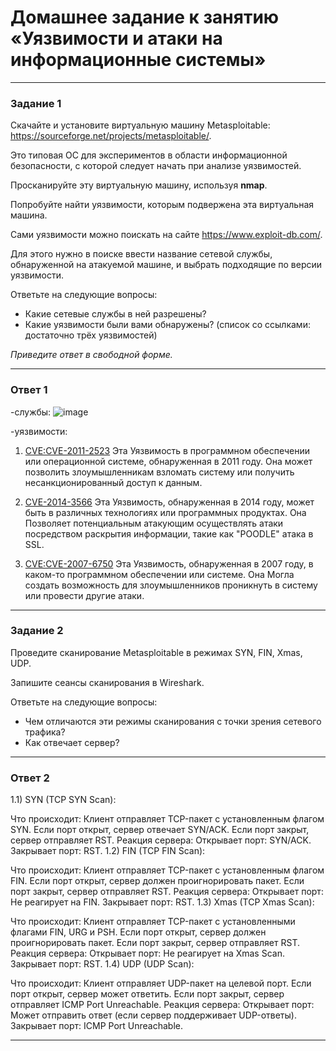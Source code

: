 # Домашнее задание к занятию «Уязвимости и атаки на информационные системы»

------

### Задание 1

Скачайте и установите виртуальную машину Metasploitable: https://sourceforge.net/projects/metasploitable/.

Это типовая ОС для экспериментов в области информационной безопасности, с которой следует начать при анализе уязвимостей.

Просканируйте эту виртуальную машину, используя **nmap**.

Попробуйте найти уязвимости, которым подвержена эта виртуальная машина.

Сами уязвимости можно поискать на сайте https://www.exploit-db.com/.

Для этого нужно в поиске ввести название сетевой службы, обнаруженной на атакуемой машине, и выбрать подходящие по версии уязвимости.

Ответьте на следующие вопросы:

- Какие сетевые службы в ней разрешены?
- Какие уязвимости были вами обнаружены? (список со ссылками: достаточно трёх уязвимостей)
  
*Приведите ответ в свободной форме.*  

------
### Ответ 1
-службы:
![image](https://github.com/Dk054/sdvps-materials/assets/139000762/9cc2ceaf-4cca-4711-90f6-b4080a01f727)

-уязвимости:
1. [CVE:CVE-2011-2523](https://nvd.nist.gov/vuln/detail/CVE-2011-2523)
Эта Уязвимость в программном обеспечении или операционной системе, обнаруженная в 2011 году.
Она может позволить злоумышленникам взломать систему или получить несанкционированный доступ к данным.

2. [CVE-2014-3566](https://nvd.nist.gov/vuln/detail/cve-2014-3566)
Эта Уязвимость, обнаруженная в 2014 году, может быть в различных технологиях или программных продуктах.
Она Позволяет потенциальным атакующим осуществлять атаки посредством раскрытия информации, такие как "POODLE" атака в SSL.
3. [CVE:CVE-2007-6750](https://nvd.nist.gov/vuln/detail/CVE-2007-6750)
Эта  Уязвимость, обнаруженная в 2007 году, в каком-то программном обеспечении или системе.
Она Могла создать возможность для злоумышленников проникнуть в систему или провести другие атаки.
------
### Задание 2

Проведите сканирование Metasploitable в режимах SYN, FIN, Xmas, UDP.

Запишите сеансы сканирования в Wireshark.

Ответьте на следующие вопросы:

- Чем отличаются эти режимы сканирования с точки зрения сетевого трафика?
- Как отвечает сервер?
------
### Ответ 2
1.1) SYN (TCP SYN Scan):

Что происходит: Клиент отправляет TCP-пакет с установленным флагом SYN. Если порт открыт, сервер отвечает SYN/ACK. Если порт закрыт, сервер отправляет RST.
Реакция сервера: Открывает порт: SYN/ACK. Закрывает порт: RST.
1.2) FIN (TCP FIN Scan):

Что происходит: Клиент отправляет TCP-пакет с установленным флагом FIN. Если порт открыт, сервер должен проигнорировать пакет. Если порт закрыт, сервер отправляет RST.
Реакция сервера: Открывает порт: Не реагирует на FIN. Закрывает порт: RST.
1.3) Xmas (TCP Xmas Scan):

Что происходит: Клиент отправляет TCP-пакет с установленными флагами FIN, URG и PSH. Если порт открыт, сервер должен проигнорировать пакет. Если порт закрыт, сервер отправляет RST.
Реакция сервера: Открывает порт: Не реагирует на Xmas Scan. Закрывает порт: RST.
1.4) UDP (UDP Scan):

Что происходит: Клиент отправляет UDP-пакет на целевой порт. Если порт открыт, сервер может ответить. Если порт закрыт, сервер отправляет ICMP Port Unreachable.
Реакция сервера: Открывает порт: Может отправить ответ (если сервер поддерживает UDP-ответы). Закрывает порт: ICMP Port Unreachable.

------
